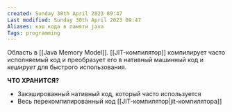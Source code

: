 ```yaml
---
created: Sunday 30th April 2023 09:47
Last modified: Sunday 30th April 2023 09:47
Aliases: кэш кода в памяти java
Tags: programming
---
```



Область в [[Java Memory Model]]. [[JIT-компилятор]] компилирует часто исполняемый код и преобразует его в нативный машинный код и *кеширует* для быстрого использования. 

**ЧТО ХРАНИТСЯ?**
- Закэшированный нативный код, который часто используется
- Весь перекомпилированный код [[JIT-компилятор|jit-компилятора]]
